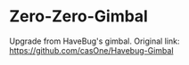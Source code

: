 # Zero-Zero-Gimbal
Upgrade from HaveBug's gimbal. 
Original link: https://github.com/casOne/Havebug-Gimbal
